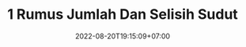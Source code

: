 ---
title : "1 Rumus Jumlah Dan Selisih Sudut"
description : 
date : 2022-08-20T19:15:09+07:00
math : false
featured : false
draft : true
comment : true
toc : false
keywords : 
  - 
  - 
  - 
  - 
kategori : 
  - 
topik :
  - 
  - 
seri : 
  - 
images : 
  - header/*.jpg
tumbnail : 
  - tumbnail/*.jpg
cover : 
  - cover/*.jpg
---